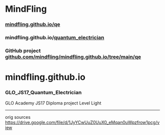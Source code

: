 # MindFling

### [mindfling.github.io/qe](https://mindfling.github.io/qe)
### mindfling.github.io/[quantum_electrician](https://mindfling.github.io/qe)
### GitHub project [github.com/mindfling/mindfling.github.io/tree/main/qe](https://github.com/mindfling/mindfling.github.io/tree/main/qe)
# mindfling.github.io

### GLO_JS17_Quantum_Electrician
 GLO Academy JS17 Diploma project Level Light


----
orig sources
https://drive.google.com/file/d/1JyYCwUuZ0UuX0_eMqan0uWpzfrow1pcg/view

